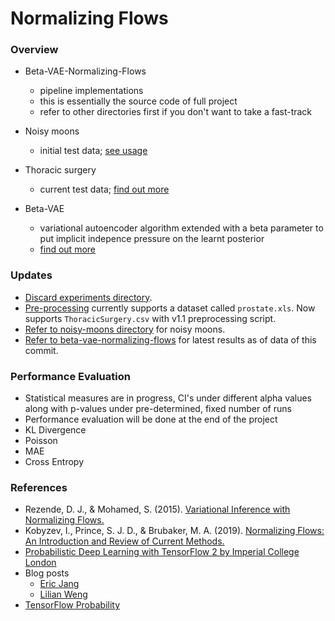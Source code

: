 # Normalizing Flows

### Overview

* Beta-VAE-Normalizing-Flows
  * pipeline implementations
  * this is essentially the source code of full project
  * refer to other directories first if you don't want to take a fast-track

* Noisy moons
  * initial test data; [see usage](https://scikit-learn.org/stable/modules/generated/sklearn.datasets.make_moons.html)

* Thoracic surgery 
  * current test data; [find out more](https://www.kaggle.com/sid321axn/thoraric-surgery)

* Beta-VAE 
  * variational autoencoder algorithm extended with a beta parameter to put implicit indepence pressure on the learnt posterior
  * [find out more](https://paperswithcode.com/method/beta-vae)

### Updates 
* [Discard experiments directory](https://github.com/kaanguney/normalizing_flows/tree/main/notebooks/experiments).
* [Pre-processing](https://github.com/kaanguney/normalizing_flows/tree/main/scripts/preprocessing) currently supports a dataset called `prostate.xls`. Now supports `ThoracicSurgery.csv` with v1.1 preprocessing script.  
* [Refer to noisy-moons directory](https://github.com/kaanguney/normalizing_flows/tree/main/noisy-moons) for noisy moons.
* [Refer to beta-vae-normalizing-flows](https://github.com/kaanguney/normalizing_flows/tree/main/beta-vae-normalizing-flows) for latest results as of data of this commit.
  
### Performance Evaluation 
* Statistical measures are in progress, CI's under different alpha values along with p-values under pre-determined, fixed number of runs
* Performance evaluation will be done at the end of the project
 * KL Divergence
 * Poisson
 * MAE
 * Cross Entropy

### References
* Rezende, D. J., & Mohamed, S. (2015). [Variational Inference with Normalizing Flows.](https://arxiv.org/abs/1505.05770v6)
* Kobyzev, I., Prince, S. J. D., & Brubaker, M. A. (2019). [Normalizing Flows: An Introduction and Review of Current Methods.](https://arxiv.org/abs/1908.09257v4)
* [Probabilistic Deep Learning with TensorFlow 2 by Imperial College London](https://www.coursera.org/learn/probabilistic-deep-learning-with-tensorflow2)
* Blog posts
  * [Eric Jang](https://github.com/ericjang/normalizing-flows-tutorial)
  * [Lilian Weng](https://lilianweng.github.io/lil-log/2018/10/13/flow-based-deep-generative-models.html)
* [TensorFlow Probability](https://www.tensorflow.org/probability)
